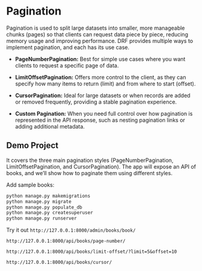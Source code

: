 # Pagination

Pagination is used to split large datasets into smaller, more manageable chunks (pages) so that clients can request data piece by piece, reducing memory usage and improving performance. DRF provides multiple ways to implement pagination, and each has its use case.

- **PageNumberPagination:** Best for simple use cases where you want clients to request a specific page of data.

- **LimitOffsetPagination:** Offers more control to the client, as they can specify how many items to return (limit) and from where to start (offset).

- **CursorPagination:** Ideal for large datasets or when records are added or removed frequently, providing a stable pagination experience.

- **Custom Pagination:** When you need full control over how pagination is represented in the API response, such as nesting pagination links or adding additional metadata.

## Demo Project

It covers the three main pagination styles (PageNumberPagination, LimitOffsetPagination, and CursorPagination). The app will expose an API of books, and we’ll show how to paginate them using different styles.

Add sample books:
```bash
python manage.py makemigrations
python manage.py migrate
python manage.py populate_db
python manage.py createsuperuser
python manage.py runserver
```

Try it out
`http://127.0.0.1:8000/admin/books/book/`

`http://127.0.0.1:8000/api/books/page-number/`

`http://127.0.0.1:8000/api/books/limit-offset/?limit=5&offset=10`

`http://127.0.0.1:8000/api/books/cursor/`
